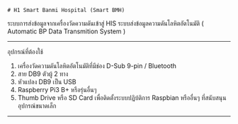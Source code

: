 ```
# H1 Smart Banmi Hospital (Smart BMH)
```
ระบบการส่งข้อมูลจากเครื่องวัดความดันเข้าสู่ HIS
ระบบส่งข้อมูลความดันโลหิตอัตโนมัติ ( Automatic BP Data Transmition System )
***
อุปกรณ์ที่ต้องใช้
1. เครื่องวัดความดันโลหิตอัตโนมัติที่มีช่อง D-Sub 9-pin / Bluetooth
2. สาย DB9 ตัวผู้ 2 ทาง
3. หัวแปลง DB9 เป็น USB
3. Raspberry Pi3 B+ หรือรุ่นอื่นๆ
4. Thumb Drive หรือ SD Card เพื่อติดตั้งระบบปฎิบ้ติการ Raspbian หรืออื่นๆ ที่สนับสนุนอุปกรณ์ขนาดเล็ก
---
